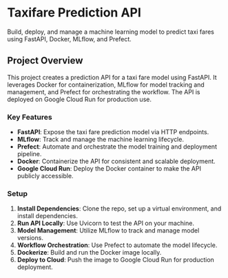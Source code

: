 # Taxifare Prediction API

Build, deploy, and manage a machine learning model to predict taxi fares using FastAPI, Docker, MLflow, and Prefect.

## Project Overview

This project creates a prediction API for a taxi fare model using FastAPI. It leverages Docker for containerization, MLflow for model tracking and management, and Prefect for orchestrating the workflow. The API is deployed on Google Cloud Run for production use.

### Key Features

- **FastAPI**: Expose the taxi fare prediction model via HTTP endpoints.
- **MLflow**: Track and manage the machine learning lifecycle.
- **Prefect**: Automate and orchestrate the model training and deployment pipeline.
- **Docker**: Containerize the API for consistent and scalable deployment.
- **Google Cloud Run**: Deploy the Docker container to make the API publicly accessible.

### Setup

1. **Install Dependencies**: Clone the repo, set up a virtual environment, and install dependencies.
2. **Run API Locally**: Use Uvicorn to test the API on your machine.
3. **Model Management**: Utilize MLflow to track and manage model versions.
4. **Workflow Orchestration**: Use Prefect to automate the model lifecycle.
5. **Dockerize**: Build and run the Docker image locally.
6. **Deploy to Cloud**: Push the image to Google Cloud Run for production deployment.
